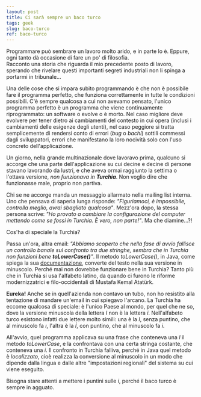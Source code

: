 ```yaml
---
layout: post
title: Ci sarà sempre un baco turco
tags: geek
slug: baco-turco
ref: baco-turco
---
```

Programmare può sembrare un lavoro molto arido, e in parte lo è. Eppure, ogni tanto dà occasione di fare un po' di filosofia.\
Racconto una storia che riguarda il mio precedente posto di lavoro, sperando che rivelare questi importanti segreti industriali non li spinga a portarmi in tribunale…

Una delle cose che si impara subito programmando è che non è possibile fare il programma perfetto, che funziona correttamente in tutte le condizioni possibili. C'è sempre qualcosa a cui non avevamo pensato, l'unico programma perfetto è un programma che viene continuamente riprogrammato: un software o evolve o è morto. Nel caso migliore deve evolvere per tener dietro ai cambiamenti del contesto in cui opera (inclusi i cambiamenti delle esigenze degli utenti), nel caso peggiore si tratta semplicemente di rendersi conto di errori (*bug* o *bachi*) sottili commessi dagli sviluppatori, errori che manifestano la loro nocività solo con l'uso concreto dell'applicazione.

Un giorno, nella grande multinazionale dove lavoravo prima, qualcuno si accorge che una parte dell'applicazione su cui decine e decine di persone stavano lavorando da lustri, e che aveva ormai raggiunto la settima o l'ottava versione, *non funzionava in **Turchia***. Non voglio dire che funzionasse male, proprio non partiva.

Chi se ne accorge manda un messaggio allarmato nella mailing list interna. Uno che pensava di saperla lunga risponde: *"Figuriamoci, è impossibile, controlla meglio, avrai sbagliato qualcosa"*. Mezz'ora dopo, la stessa persona scrive: *"Ho provato a cambiare la configurazione del computer mettendo come se fossi in Turchia. È vero, non parte!"*. Ma che diamine…?!

Cos'ha di speciale la Turchia?

Passa un'ora, altra email: *"Abbiamo scoperto che nella fase di avvio fallisce un controllo banale sul confronto tra due stringhe, sembra che in Turchia non funzioni bene **toLowerCase()**"*. Il metodo *toLowerCase()*, in Java, come spiega la sua [documentazione](http://java.sun.com/j2se/1.3/docs/api/java/lang/String.html#toLowerCase()), converte del testo nella sua versione in minuscolo. Perché mai non dovrebbe funzionare bene in Turchia? Tanto più che in Turchia si usa l'alfabeto latino, da quando ci furono le riforme modernizzatrici e filo-occidentali di Mustafa Kemal Atatürk.

**Eureka!** Anche se in quell'azienda non contavo un tubo, non ho resistito alla tentazione di mandare un'email in cui spiegavo l'arcano. La Turchia ha eccome qualcosa di speciale: è l'unico Paese al mondo, per quel che ne so, dove la versione minuscola della lettera *I* non è la lettera *i*. Nell'alfabeto turco esistono infatti due lettere molto simili: una è la *I*, senza puntino, che al minuscolo fa *ı*, l'altra è la *İ*, con puntino, che al minuscolo fa *i*.

All'avvio, quel programma applicava su una frase che conteneva una *I* il metodo *toLowerCase*, e la confrontava con una certa stringa costante, che conteneva una *i*. Il confronto in Turchia falliva, perché in Java quel metodo è *localizzato*, cioè realizza la conversione al minuscolo in un modo che dipende dalla lingua e dalle altre "impostazioni regionali" del sistema su cui viene eseguito.

Bisogna stare attenti a mettere i puntini sulle *i*, perché il baco turco è sempre in agguato.